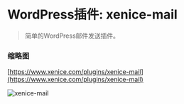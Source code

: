 # WordPress插件: xenice-mail
> 简单的WordPress邮件发送插件。

### 缩略图

[https://www.xenice.com/plugins/xenice-mail](https://www.xenice.com/plugins/xenice-mail)

![xenice-mail](https://raw.githubusercontent.com/xenice/xenice-post-widgets/master/screenshot_cn.png)
